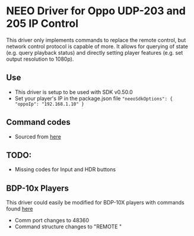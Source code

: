 # NEEO Driver for Oppo UDP-203 and 205 IP Control

This driver only implements commands to replace the remote control, but network control protocol is capable of more. It allows for querying of state (e.g. query playback status) and directly setting player features (e.g. set output resolution to 1080p).

## Use
* This driver is setup to be used with SDK v0.50.0
* Set your player's IP in the package.json file
`"neeoSdkOptions": {
  "oppoIp": "192.168.1.10"
}`

## Command codes
* Sourced from [here](https://www.oppodigital.co.uk/UserFiles/Docs/PDF/UDP-20X_Simple_IP_Control_Protocol_v1.0.pdf) 

## TODO:
* Missing codes for Input and HDR buttons

## BDP-10x Players
This driver could easily be modified for BDP-10X players with commands found [here](http://cinema-therapy.de/wp-content/downloads/OPPO_BDP10x_IP_Remote_Control_Protocol_v2.0.pdf)  
* Comm port changes to 48360
* Command structure changes to "REMOTE <COMMAND>"

